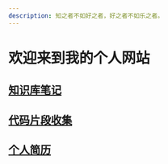 ```yaml
---
description: 知之者不如好之者，好之者不如乐之者。
---
```

# 欢迎来到我的个人网站

## [知识库笔记](./base/index.md)
## [代码片段收集](./snippets/index.md)
## [个人简历](./resume/index.md)